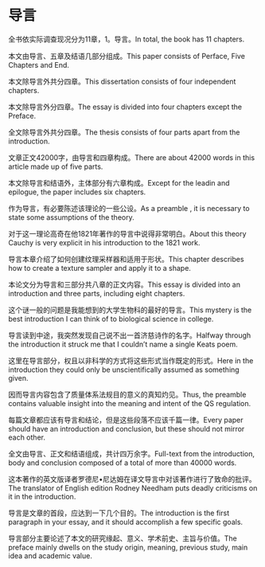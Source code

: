 # 导言

<p><span class="chinese">全书依实际调查现况分为11章，1。导言。</span><span class="english">In total, the book has 11 chapters.</span></p>

<p><span class="chinese">本文由导言、五章及结语几部分组成。</span><span class="english">This paper consists of Perface, Five Chapters and End.</span></p>

<p><span class="chinese">本文除导言外共分四章。</span><span class="english">This dissertation consists of four independent chapters.</span></p>

<p><span class="chinese">本文除导言外分四章。</span><span class="english">The essay is divided into four chapters except the Preface.</span></p>

<p><span class="chinese">全文除导言外共分四章。</span><span class="english">The thesis consists of four parts apart from the introduction.</span></p>

<p><span class="chinese">文章正文42000字，由导言和四章构成。</span><span class="english">There are about 42000 words in this article made up of five parts.</span></p>

<p><span class="chinese">本文除导言和结语外，主体部分有六章构成。</span><span class="english">Except for the leadin and epilogue, the paper includes six chapters.</span></p>

<p><span class="chinese">作为导言，有必要陈述该理论的一些公设。</span><span class="english">As a preamble , it is necessary to state some assumptions of the theory.</span></p>

<p><span class="chinese">对于这一理论高奇在他1821年著作的导言中说得非常明白。</span><span class="english">About this theory Cauchy is very explicit in his introduction to the 1821 work.</span></p>

<p><span class="chinese">导言本章介绍了如何创建纹理采样器和适用于形状。</span><span class="english">This chapter describes how to create a texture sampler and apply it to a shape.</span></p>

<p><span class="chinese">本论文分为导言和三部分共八章的正文内容。</span><span class="english">This essay is divided into an introduction and three parts, including eight chapters.</span></p>

<p><span class="chinese">这个谜一般的问题是我能想到的大学生物科的最好的导言。</span><span class="english">This mystery is the best introduction I can think of to biological science in college.</span></p>

<p><span class="chinese">导言读到中途，我突然发现自己说不出一首济慈诗作的名字。</span><span class="english">Halfway through the introduction it struck me that I couldn’t name a single Keats poem.</span></p>

<p><span class="chinese">这里在导言部分，权且以非科学的方式将这些形式当作既定的形式。</span><span class="english">Here in the introduction they could only be unscientifically assumed as something given.</span></p>

<p><span class="chinese">因而导言内容包含了质量体系法规目的意义的真知灼见。</span><span class="english">Thus, the preamble contains valuable insight into the meaning and intent of the QS regulation.</span></p>

<p><span class="chinese">每篇文章都应该有导言和结论，但是这些段落不应该千篇一律。</span><span class="english">Every paper should have an introduction and conclusion, but these should not mirror each other.</span></p>

<p><span class="chinese">全文由导言、正文和结语组成，共计四万余字。</span><span class="english">Full-text from the introduction, body and conclusion composed of a total of more than 40000 words.</span></p>

<p><span class="chinese">这本著作的英文版译者罗德尼•尼达姆在译文导言中对该著作进行了致命的批评。</span><span class="english">The translator of English edition Rodney Needham puts deadly criticisms on it in the introduction.</span></p>

<p><span class="chinese">导言是文章的首段，应达到一下几个目的。</span><span class="english">The introduction is the first paragraph in your essay, and it should accomplish a few specific goals.</span></p>

<p><span class="chinese">导言部分主要论述了本文的研究缘起、意义、学术前史、主旨与价值。</span><span class="english">The preface mainly dwells on the study origin, meaning, previous study, main idea and academic value.</span></p>

